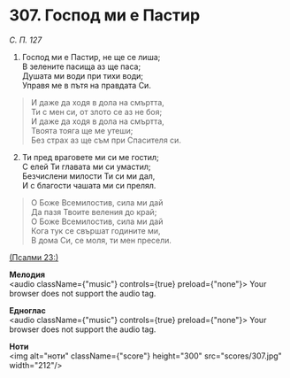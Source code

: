 # 307. Господ ми е Пастир  

*С. П. 127*  

1. Господ ми е Пастир, не ще се лиша;  
В зелените пасища аз ще паса;  
Душата ми води при тихи води;  
Управя ме в пътя на правдата Си.  

> И даже да ходя в дола на смъртта,  
> Ти с мен си, от злото се аз не боя;  
> И даже да ходя в дола на смъртта,  
> Твоята тояга ще ме утеши;  
> Без страх аз ще съм при Спасителя си.  

2. Ти пред враговете ми си ме гостил;  
С елей Ти главата ми си умастил;  
Безчислени милости Ти си ми дал,  
И с благости чашата ми си прелял.  

> О Боже Всемилостив, сила ми дай  
> Да пазя Твоите веления до край;  
> О Боже Всемилостив, сила ми дай  
> Кога тук се свършат годините ми,  
> В дома Си, се моля, ти мен пресели.  

[(Псалми 23:)](http://biblia.bg/index.php?k=19&g=23&s=)  

__Мелодия__  
<audio className={"music"} controls={true} preload={"none"}><source src="mp3/307.mp3" type="audio/mpeg"/>
Your browser does not support the audio tag.
</audio>  

__Едноглас__  
<audio className={"music"} controls={true} preload={"none"}><source src="transp/307.mp3" type="audio/mpeg"/>
Your browser does not support the audio tag.
</audio>  

__Ноти__  
<img alt="ноти" className={"score"} height="300" src="scores/307.jpg" width="212"/>
